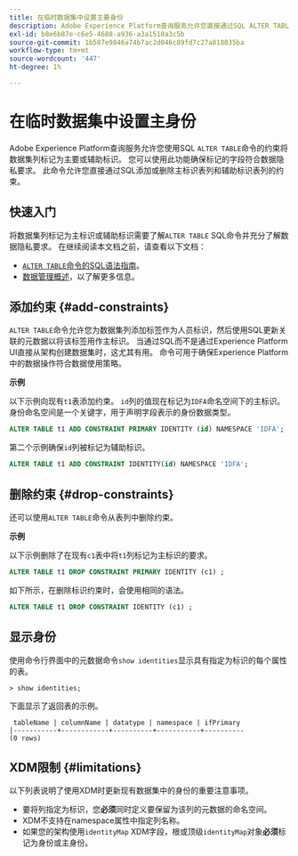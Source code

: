 ```yaml
---
title: 在临时数据集中设置主要身份
description: Adobe Experience Platform查询服务允许您直接通过SQL ALTER TABLE命令为临时模式数据集字段设置标识或主标识。 本文档说明如何使用ALTER TABLE命令设置主标识或辅助标识。
exl-id: b8e6b87e-c6e5-4688-a936-a3a1510a3c5b
source-git-commit: 1b507e9846a74b7ac2d046c89fd7c27a818035ba
workflow-type: tm+mt
source-wordcount: '447'
ht-degree: 1%

---
```


# 在临时数据集中设置主身份

Adobe Experience Platform查询服务允许您使用SQL `ALTER TABLE`命令的约束将数据集列标记为主要或辅助标识。 您可以使用此功能确保标记的字段符合数据隐私要求。 此命令允许您直接通过SQL添加或删除主标识表列和辅助标识表列的约束。

## 快速入门

将数据集列标记为主标识或辅助标识需要了解`ALTER TABLE` SQL命令并充分了解数据隐私要求。 在继续阅读本文档之前，请查看以下文档：

* [&#x200B; `ALTER TABLE`命令的SQL语法指南](../sql/syntax.md)。
* [数据管理概述](../../data-governance/home.md)，以了解更多信息。

## 添加约束 {#add-constraints}

`ALTER TABLE`命令允许您为数据集列添加标签作为人员标识，然后使用SQL更新关联的元数据以将该标签用作主标识。 当通过SQL而不是通过Experience Platform UI直接从架构创建数据集时，这尤其有用。 命令可用于确保Experience Platform中的数据操作符合数据使用策略。

**示例**

以下示例向现有`t1`表添加约束。 `id`列的值现在标记为`IDFA`命名空间下的主标识。 身份命名空间是一个关键字，用于声明字段表示的身份数据类型。

```sql
ALTER TABLE t1 ADD CONSTRAINT PRIMARY IDENTITY (id) NAMESPACE 'IDFA';
```

第二个示例确保`id`列被标记为辅助标识。

```sql
ALTER TABLE t1 ADD CONSTRAINT IDENTITY(id) NAMESPACE 'IDFA';
```

## 删除约束 {#drop-constraints}

还可以使用`ALTER TABLE`命令从表列中删除约束。

**示例**

以下示例删除了在现有`c1`表中将`t1`列标记为主标识的要求。

```sql
ALTER TABLE t1 DROP CONSTRAINT PRIMARY IDENTITY (c1) ;
```

如下所示，在删除标识约束时，会使用相同的语法。

```sql
ALTER TABLE t1 DROP CONSTRAINT IDENTITY (c1) ;
```

## 显示身份

使用命令行界面中的元数据命令`show identities`显示具有指定为标识的每个属性的表。

```shell
> show identities;
```

下面显示了返回表的示例。

```console
 tableName | columnName | datatype | namespace | ifPrimary
|-----------+------------+----------+-----------+----------
(0 rows)
```

## XDM限制 {#limitations}

以下列表说明了使用XDM时更新现有数据集中的身份的重要注意事项。

* 要将列指定为标识，您&#x200B;**必须**&#x200B;同时定义要保留为该列的元数据的命名空间。
* XDM不支持在namespace属性中指定列名称。
* 如果您的架构使用`identityMap` XDM字段，根或顶级`identityMap`对象&#x200B;**必须**&#x200B;标记为身份或主身份。
